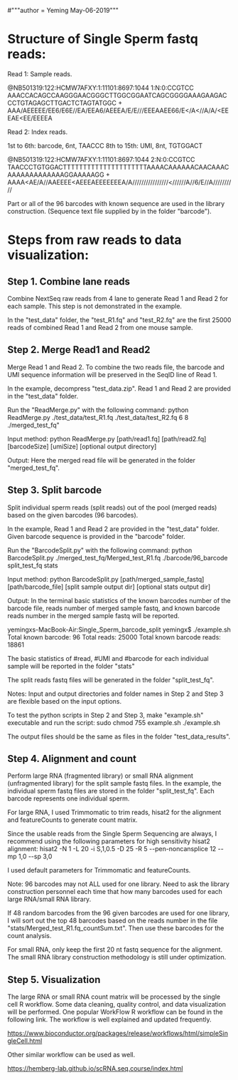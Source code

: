 #"""author = Yeming May-06-2019"""

# Structure of Single Sperm fastq reads:


Read 1: Sample reads.

@NB501319:122:HCMW7AFXY:1:11101:8697:1044 1:N:0:CCGTCC
AAACCACAGCCAAGGGAACGGGCTTGGCGGAATCAGCGGGGAAAGAAGACCCTGTAGAGCTTGACTCTAGTATGGC
+
AAA/AEEEEE/EE6/E6E//EA/EEA6/AEEEA/E/E///EEEAAEE66/E</A<//A/A/<EEEAE<EE/EEEEA


Read 2: Index reads. 

1st to 6th: barcode, 6nt, TAACCC 
8th to 15th: UMI, 8nt, TGTGGACT

@NB501319:122:HCMW7AFXY:1:11101:8697:1044 2:N:0:CCGTCC
TAACCCTGTGGACTTTTTTTTTTTTTTTTTTTTTAAAACAAAAAACAACAAACAAAAAAAAAAAAAGGAAAAAGG
+
AAAA<AE/A//AAEEEE<AEEEAEEEEEEEA/A////////////////<//////A//6/E//A//////////


Part or all of the 96 barcodes with known sequence are used in the library construction. (Sequence text file supplied by in the folder "barcode").




# Steps from raw reads to data visualization: 


## Step 1. Combine lane reads

Combine NextSeq raw reads from 4 lane to generate Read 1 and Read 2 for each sample. This step is not demonstrated in the example.

In the "test_data" folder, the "test_R1.fq" and "test_R2.fq" are the first 25000 reads of combined Read 1 and Read 2 from one mouse sample.



## Step 2. Merge Read1 and Read2

Merge Read 1 and Read 2. To combine the two reads file, the barcode and UMI sequence information will be preserved in the SeqID line of Read 1.


In the example, decompress "test_data.zip". Read 1 and Read 2 are provided in the "test_data" folder.

Run the "ReadMerge.py" with the following command:
python ReadMerge.py ./test_data/test_R1.fq ./test_data/test_R2.fq 6 8 ./merged_test_fq"

Input method: python ReadMerge.py [path/read1.fq] [path/read2.fq] [barcodeSize] [umiSize] [optional output directory]


Output:
Here the merged read file will be generated in the folder "merged_test_fq".



## Step 3. Split barcode

Split individual sperm reads (split reads) out of the pool (merged reads) based on the given barcodes (96 barcodes).


In the example, Read 1 and Read 2 are provided in the "test_data" folder. Given barcode sequence is provided in the "barcode" folder.

Run the "BarcodeSplit.py" with the following command:
python BarcodeSplit.py ./merged_test_fq/Merged_test_R1.fq ./barcode/96_barcode split_test_fq stats

Input method: python BarcodeSplit.py [path/merged_sample_fastq] [path/barcode_file] [split sample output dir] [optional stats output dir]


Output:
In the terminal basic statistics of the known barcodes number of the barcode file, reads number of merged sample fastq, and known barcode reads number in the merged sample fastq  will be reported.

yemingxs-MacBook-Air:Single_Sperm_barcode_split yemingx$ ./example.sh 
Total known barcode: 96
Total reads: 25000
Total known barcode reads: 18861

The basic statistics of #read, #UMI and #barcode for each individual sample will be reported in the folder "stats"

The split reads fastq files will be generated in the folder "split_test_fq".


Notes:
Input and output directories and folder names in Step 2 and Step 3 are flexible based on the input options.

To test the python scripts in Step 2 and Step 3, make "example.sh" executable and run the script:
sudo chmod 755 example.sh
./example.sh

The output files should be the same as files in the folder "test_data_results".



## Step 4. Alignment and count

Perform large RNA (fragmented library) or small RNA alignment (unfragmented library) for the split sample fastq files. In the example, the individual sperm fastq files are stored in the folder "split_test_fq". Each barcode represents one individual sperm.

For large RNA, I used Trimmomatic to trim reads, hisat2 for the alignment and featureCounts to generate count matrix.

Since the usable reads from the Single Sperm Sequencing are always, I recommend using the following parameters for high sensitivity hisat2 alignment:
hisat2 -N 1 -L 20 -i S,1,0.5 -D 25 -R 5 --pen-noncansplice 12 --mp 1,0 --sp 3,0

I used default parameters for Trimmomatic and featureCounts.


Note:
96 barcodes may not ALL used for one library. Need to ask the library construction personnel each time that how many barcodes used for each large RNA/small RNA library. 

If 48 random barcodes from the 96 given barcodes are used for one library, I will sort out the top 48 barcodes based on the reads number in the file "stats/Merged_test_R1.fq_countSum.txt". Then use these barcodes for the count analysis.


For small RNA, only keep the first 20 nt fastq sequence for the alignment. The small RNA library construction methodology is still under optimization.



## Step 5. Visualization

The large RNA or small RNA count matrix will be processed by the single cell R workflow. Some data cleaning, quality control, and data visualization will be performed. One popular WorkFlow R workflow can be found in the following link. The workflow is well explained and updated frequently.

https://www.bioconductor.org/packages/release/workflows/html/simpleSingleCell.html


Other similar workflow can be used as well.

https://hemberg-lab.github.io/scRNA.seq.course/index.html
